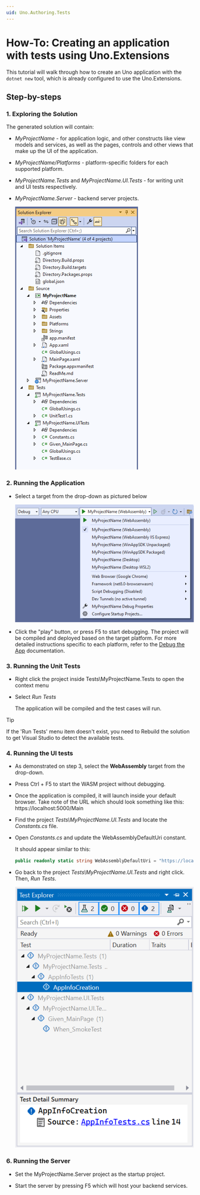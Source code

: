 ```yaml
---
uid: Uno.Authoring.Tests
---
```

# How-To: Creating an application with tests using Uno.Extensions
 
This tutorial will walk through how to create an Uno application with the `dotnet new` tool, which is already configured to use the Uno.Extensions.
 
## Step-by-steps
 
### 1. Exploring the Solution
 
The generated solution will contain:
 
* *MyProjectName* - for application logic, and other constructs like view models and services, as well as the pages, controls and other views that make up the UI of the application.
* *MyProjectName/Platforms* - platform-specific folders for each supported platform.
* *MyProjectName.Tests* and *MyProjectName.UI.Tests* - for writing unit and UI tests respectively.
* *MyProjectName.Server* - backend server projects.
 
    ![The structure of the generated solution](ProjectStructure-Tests-min.png)
 
### 2. Running the Application
 
* Select a target from the drop-down as pictured below
 
    ![A screenshot of the generated targets](GeneratedTargets-min.png)
 
* Click the "play" button, or press F5 to start debugging. The project will be compiled and deployed based on the target platform. For more detailed instructions specific to each platform, refer to the [Debug the App](xref:Uno.GettingStarted.CreateAnApp.VS2022#debug-the-app) documentation.
 
### 3. Running the Unit Tests
 
* Right click the project inside Tests\\MyProjectName.Tests to open the context menu
 
* Select *Run Tests*
 
   The application will be compiled and the test cases will run.
 
> [!TIP]
> If the 'Run Tests' menu item doesn't exist, you need to Rebuild the solution to get Visual Studio to detect the available tests.
 
### 4. Running the UI tests
 
* As demonstrated on step 3, select the **WebAssembly** target from the drop-down.
 
* Press Ctrl + F5 to start the WASM project without debugging.
 
* Once the application is compiled, it will launch inside your default browser. Take note of the URL which should look something like this: https://localhost:5000/Main
 
* Find the project *Tests\\MyProjectName.UI.Tests* and locate the *Constants.cs* file.
 
* Open *Constants.cs* and update the WebAssemblyDefaultUri constant.
 
    It should appear similar to this:
 
    ```cs
    public readonly static string WebAssemblyDefaultUri = "https://localhost:5000/";
    ```
 
* Go back to the project *Tests\\MyProjectName.UI.Tests* and right click. Then, *Run Tests*.
 
    ![Test Explorer in VS](TestExplorer-min.png)
 
### 6. Running the Server
 
* Set the MyProjectName.Server project as the startup project.
 
* Start the server by pressing F5 which will host your backend services.